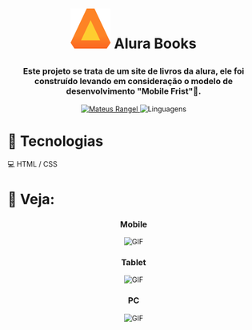<h1 align="center">

<img src="img/Logo.svg" alt="logo da AluraBooks" class="container__imagem">  **Alura** Books

</h1>


<div align="center">
     <h3>Este projeto se trata de um site de livros da alura, ele foi construído levando em consideração o modelo de desenvolvimento  "Mobile Frist"📲.</h3>
    <a href="https://github.com/MrR4ngel" target="_blank">
      <img src="https://img.shields.io/static/v1?label=Author&message=Mateus Rangel&color=DAA520&style=for-the-badge" target="_blank" alt="Mateus Rangel">
    </a>
    <img src="https://img.shields.io/github/languages/count/MrR4ngel/Alurabooks?color=DAA520&style=for-the-badge" alt="Linguagens">
</div>

###

# 🔨 Tecnologias

💻 HTML / CSS

###

# 📸 Veja:

<div align="center">

### Mobile
![GIF](github/Mobile.gif)

</div>

<div align="center">

### Tablet
![GIF](github/Tablet.gif)

</div>

<div align="center">


### PC
![GIF](github/Pc.gif)

</div>
